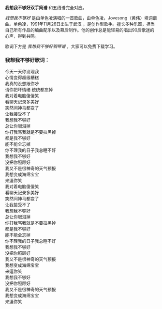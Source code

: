

**我想我不够好双手简谱** 和五线谱完全对应。

_我想我不够好_ 是由单色凌演唱的一首歌曲，由单色凌，Jovesong（黄伟）填词谱曲。单色凌，1991年11月26日出生于武汉
，是创作型歌手。擅长多种乐器，担当自己所有作品的编曲配乐以及幕后制作。他的创作总是能轻易的唱出90后歌迷的心声，得到共鸣。

歌词下方是 _我想我不够好钢琴谱_ ，大家可以免费下载学习。

### 我想我不够好歌词：

今天一天你没理我  
心情变得超级糟糕  
我真的没想跟你吵  
请你把坏情绪 统统都忘掉  
我对着电脑傻傻笑  
看聊天记录多美好  
突然间神马都变了  
让我接受不了  
我想我不够好  
总让你眼泪掉  
你打我骂我就是不要拉黑掉  
都是我不够好  
能不能全忘掉  
你不理我的日子我总睡不好  
我想我不够好  
没把你照顾好  
我又不是很神奇的天气预报  
我想变成海绵宝宝  
来逗你笑  
我对着电脑傻傻笑  
看聊天记录多美好  
突然间神马都变了  
让我接受不了  
我想我不够好  
总让你眼泪掉  
你打我骂我就是不要拉黑掉  
都是我不够好  
能不能全忘掉  
你不理我的日子我总睡不好  
我想我不够好  
没把你照顾好  
我又不是很神奇的天气预报  
我想变成海绵宝宝  
来逗你笑  
我想我不够好  
没把你照顾好  
我又不是很神奇的天气预报  
我想变成海绵宝宝  
来逗你笑

